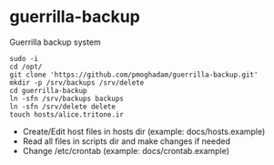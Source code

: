 # guerrilla-backup
Guerrilla backup system

```
sudo -i
cd /opt/
git clone 'https://github.com/pmoghadam/guerrilla-backup.git'
mkdir -p /srv/backups /srv/delete
cd guerrilla-backup
ln -sfn /srv/backups backups
ln -sfn /srv/delete delete
touch hosts/alice.tritone.ir
```

* Create/Edit host files in hosts dir (example: docs/hosts.example)
* Read all files in scripts dir and make changes if needed
* Change /etc/crontab (example: docs/crontab.example)
